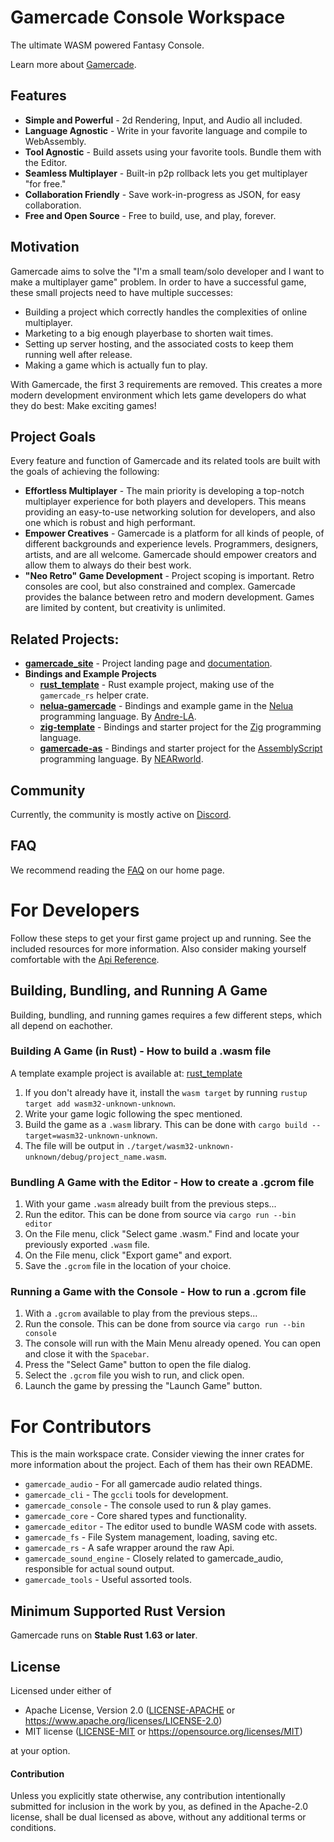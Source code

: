 # Gamercade Console Workspace

The ultimate WASM powered Fantasy Console.

Learn more about [Gamercade](https://gamercade.io).

## Features

- **Simple and Powerful** - 2d Rendering, Input, and Audio all included.
- **Language Agnostic** - Write in your favorite language and compile to WebAssembly.
- **Tool Agnostic** - Build assets using your favorite tools. Bundle them with the Editor.
- **Seamless Multiplayer** - Built-in p2p rollback lets you get multiplayer "for free."
- **Collaboration Friendly** - Save work-in-progress as JSON, for easy collaboration.
- **Free and Open Source** - Free to build, use, and play, forever.

## Motivation

Gamercade aims to solve the "I'm a small team/solo developer and I want to make a multiplayer game" problem. In order to have a successful game, these small projects need to have multiple successes:

- Building a project which correctly handles the complexities of online multiplayer.
- Marketing to a big enough playerbase to shorten wait times.
- Setting up server hosting, and the associated costs to keep them running well after release.
- Making a game which is actually fun to play.

With Gamercade, the first 3 requirements are removed. This creates a more modern development environment which lets game developers do what they do best: Make exciting games!

## Project Goals

Every feature and function of Gamercade and its related tools are built with the goals of achieving the following:

- **Effortless Multiplayer** - The main priority is developing a top-notch multiplayer experience for both players and developers. This means providing an easy-to-use networking solution for developers, and also one which is robust and high performant.
- **Empower Creatives** - Gamercade is a platform for all kinds of people, of different backgrounds and experience levels. Programmers, designers, artists, and are all welcome. Gamercade should empower creators and allow them to always do their best work.
- **"Neo Retro" Game Development** - Project scoping is important. Retro consoles are cool, but also constrained and complex. Gamercade provides the balance between retro and modern development. Games are limited by content, but creativity is unlimited.

## Related Projects:

 - [**gamercade_site**](https://github.com/gamercade-io/gamercade_site) - Project landing page and [documentation](https://gamercade.io/docs/intro).
 - **Bindings and Example Projects**
    - [**rust_template**](https://github.com/gamercade-io/rust_template) - Rust example project, making use of the `gamercade_rs` helper crate.
    - [**nelua-gamercade**](https://codeberg.org/Andre-LA/nelua-gamercade) - Bindings and example game in the [Nelua](https://nelua.io/) programming language. By [Andre-LA](https://codeberg.org/Andre-LA).
    - [**zig-template**](https://github.com/gamercade-io/zig-template) - Bindings and starter project for the [Zig](https://ziglang.org/) programming language.
    - [**gamercade-as**](https://github.com/NEARworld/gamercade-as) - Bindings and starter project for the [AssemblyScript](https://www.assemblyscript.org/) programming language. By [NEARworld](https://github.com/NEARworld).

## Community

Currently, the community is mostly active on [Discord](https://discord.gg/Qafv2Fpt5j).

## FAQ

We recommend reading the [FAQ](https://gamercade.io/faq) on our home page.

# For Developers

Follow these steps to get your first game project up and running. See the included resources for more information. Also consider making yourself comfortable with the [Api Reference](https://gamercade.io/docs/api-reference).

## Building, Bundling, and Running A Game

Building, bundling, and running games requires a few different steps, which all depend on eachother.

### Building A Game (in Rust) - How to build a .wasm file

A template example project is available at: [rust_template](https://github.com/gamercade-io/rust_template)

1. If you don't already have it, install the `wasm target` by running `rustup target add wasm32-unknown-unknown`.
1. Write your game logic following the spec mentioned.
1. Build the game as a `.wasm` library. This can be done with `cargo build --target=wasm32-unknown-unknown`.
1. The file will be output in `./target/wasm32-unknown-unknown/debug/project_name.wasm`.

### Bundling A Game with the Editor - How to create a .gcrom file

1. With your game `.wasm` already built from the previous steps...
1. Run the editor. This can be done from source via `cargo run --bin editor`
1. On the File menu, click "Select game .wasm." Find and locate your previously exported `.wasm` file.
1. On the File menu, click "Export game" and export.
1. Save the `.gcrom` file in the location of your choice.

### Running a Game with the Console - How to run a .gcrom file

1. With a `.gcrom` available to play from the previous steps...
1. Run the console. This can be done from source via `cargo run --bin console`
1. The console will run with the Main Menu already opened. You can open and close it with the `Spacebar`.
1. Press the "Select Game" button to open the file dialog.
1. Select the `.gcrom` file you wish to run, and click open.
1. Launch the game by pressing the "Launch Game" button.

# For Contributors

This is the main workspace crate. Consider viewing the inner crates for more information about the project. Each of them has their own README.

- `gamercade_audio` - For all gamercade audio related things.
- `gamercade_cli` - The `gccli` tools for development.
- `gamercade_console` - The console used to run & play games.
- `gamercade_core` - Core shared types and functionality.
- `gamercade_editor` - The editor used to bundle WASM code with assets.
- `gamercade_fs` - File System management, loading, saving etc.
- `gamercade_rs` - A safe wrapper around the raw Api.
- `gamercade_sound_engine` - Closely related to gamercade_audio, responsible for actual sound output.
- `gamercade_tools` - Useful assorted tools.

## Minimum Supported Rust Version

Gamercade runs on **Stable Rust 1.63 or later**.

## License

Licensed under either of

 * Apache License, Version 2.0 ([LICENSE-APACHE](LICENSE-APACHE) or https://www.apache.org/licenses/LICENSE-2.0)
 * MIT license ([LICENSE-MIT](LICENSE-MIT) or https://opensource.org/licenses/MIT)

at your option.

#### Contribution

Unless you explicitly state otherwise, any contribution intentionally submitted
for inclusion in the work by you, as defined in the Apache-2.0 license, shall be
dual licensed as above, without any additional terms or conditions.
